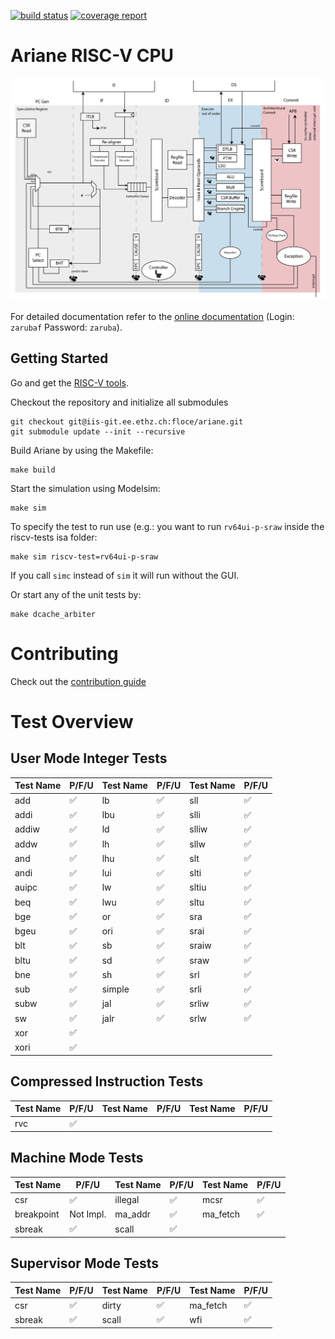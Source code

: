 [![build status](https://iis-git.ee.ethz.ch/floce/ariane/badges/initial-dev/build.svg)](https://iis-git.ee.ethz.ch/floce/ariane/commits/initial-dev)
[![coverage report](https://iis-git.ee.ethz.ch/floce/ariane/badges/initial-dev/coverage.svg)](https://iis-git.ee.ethz.ch/floce/ariane/commits/initial-dev)

# Ariane RISC-V CPU

![](docs/fig/ariane_overview.png)

For detailed documentation refer to the [online documentation](http://www.be4web.net/ariane/) (Login: `zarubaf` Password: `zaruba`).

## Getting Started
Go and get the [RISC-V tools](https://github.com/riscv/riscv-tools).

Checkout the repository and initialize all submodules
```
git checkout git@iis-git.ee.ethz.ch:floce/ariane.git
git submodule update --init --recursive
```

Build Ariane by using the Makefile:
```
make build
```

Start the simulation using Modelsim:
```
make sim
```
To specify the test to run use (e.g.: you want to run `rv64ui-p-sraw` inside the riscv-tests isa folder:
```
make sim riscv-test=rv64ui-p-sraw
```
If you call `simc` instead of `sim` it will run without the GUI.

Or start any of the unit tests by:
```
make dcache_arbiter
```
# Contributing

Check out the [contribution guide](CONTRIBUTING.md)

# Test Overview

## User Mode Integer Tests

| **Test Name** |     **P/F/U**      | **Test Name** |     **P/F/U**      | **Test Name** |     **P/F/U**      |
|---------------|--------------------|---------------|--------------------|---------------|--------------------|
| add           | :white_check_mark: | lb            | :white_check_mark: | sll           | :white_check_mark: |
| addi          | :white_check_mark: | lbu           | :white_check_mark: | slli          | :white_check_mark: |
| addiw         | :white_check_mark: | ld            | :white_check_mark: | slliw         | :white_check_mark: |
| addw          | :white_check_mark: | lh            | :white_check_mark: | sllw          | :white_check_mark: |
| and           | :white_check_mark: | lhu           | :white_check_mark: | slt           | :white_check_mark: |
| andi          | :white_check_mark: | lui           | :white_check_mark: | slti          | :white_check_mark: |
| auipc         | :white_check_mark: | lw            | :white_check_mark: | sltiu         | :white_check_mark: |
| beq           | :white_check_mark: | lwu           | :white_check_mark: | sltu          | :white_check_mark: |
| bge           | :white_check_mark: | or            | :white_check_mark: | sra           | :white_check_mark: |
| bgeu          | :white_check_mark: | ori           | :white_check_mark: | srai          | :white_check_mark: |
| blt           | :white_check_mark: | sb            | :white_check_mark: | sraiw         | :white_check_mark: |
| bltu          | :white_check_mark: | sd            | :white_check_mark: | sraw          | :white_check_mark: |
| bne           | :white_check_mark: | sh            | :white_check_mark: | srl           | :white_check_mark: |
| sub           | :white_check_mark: | simple        | :white_check_mark: | srli          | :white_check_mark: |
| subw          | :white_check_mark: | jal           | :white_check_mark: | srliw         | :white_check_mark: |
| sw            | :white_check_mark: | jalr          | :white_check_mark: | srlw          | :white_check_mark: |
| xor           | :white_check_mark: |               |                    |               |                    |
| xori          | :white_check_mark: |               |                    |               |                    |

## Compressed Instruction Tests

| **Test Name** |     **P/F/U**      | **Test Name** | **P/F/U** | **Test Name** | **P/F/U** |
|---------------|--------------------|---------------|-----------|---------------|-----------|
| rvc           | :white_check_mark: |               |           |               |           |

## Machine Mode Tests

| **Test Name** |     **P/F/U**      | **Test Name** |     **P/F/U**      | **Test Name** |     **P/F/U**      |
|---------------|--------------------|---------------|--------------------|---------------|--------------------|
| csr           | :white_check_mark: | illegal       | :white_check_mark: | mcsr          | :white_check_mark: |
| breakpoint    | Not Impl.          | ma_addr       | :white_check_mark: | ma_fetch      | :white_check_mark: |
| sbreak        | :white_check_mark: | scall         | :white_check_mark: |               |                    |

## Supervisor Mode Tests

| **Test Name** |     **P/F/U**      | **Test Name** |     **P/F/U**      | **Test Name** |     **P/F/U**      |
|---------------|--------------------|---------------|--------------------|---------------|--------------------|
| csr           | :white_check_mark: | dirty         | :white_check_mark: | ma_fetch      | :white_check_mark: |
| sbreak        | :white_check_mark: | scall         | :white_check_mark: | wfi           | :white_check_mark: |



